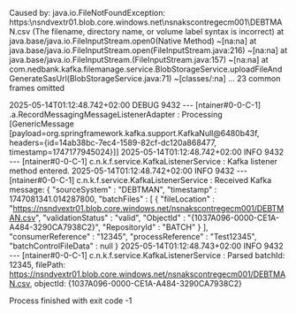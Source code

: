 Caused by: java.io.FileNotFoundException: https:\nsndvextr01.blob.core.windows.net\nsnakscontregecm001\DEBTMAN.csv (The filename, directory name, or volume label syntax is incorrect)
	at java.base/java.io.FileInputStream.open0(Native Method) ~[na:na]
	at java.base/java.io.FileInputStream.open(FileInputStream.java:216) ~[na:na]
	at java.base/java.io.FileInputStream.<init>(FileInputStream.java:157) ~[na:na]
	at com.nedbank.kafka.filemanage.service.BlobStorageService.uploadFileAndGenerateSasUrl(BlobStorageService.java:71) ~[classes/:na]
	... 23 common frames omitted

2025-05-14T01:12:48.742+02:00 DEBUG 9432 --- [ntainer#0-0-C-1] .a.RecordMessagingMessageListenerAdapter : Processing [GenericMessage [payload=org.springframework.kafka.support.KafkaNull@6480b43f, headers={id=14ab38bc-7ec4-1589-82cf-dc120a868477, timestamp=1747177945024}]]
2025-05-14T01:12:48.742+02:00  INFO 9432 --- [ntainer#0-0-C-1] c.n.k.f.service.KafkaListenerService     : Kafka listener method entered.
2025-05-14T01:12:48.742+02:00  INFO 9432 --- [ntainer#0-0-C-1] c.n.k.f.service.KafkaListenerService     : Received Kafka message: {
  "sourceSystem" : "DEBTMAN",
  "timestamp" : 1747081341.014287800,
  "batchFiles" : [ {
    "fileLocation" : "https://nsndvextr01.blob.core.windows.net/nsnakscontregecm001/DEBTMAN.csv",
    "validationStatus" : "valid",
    "ObjectId" : "{1037A096-0000-CE1A-A484-3290CA7938C2}",
    "RepositoryId" : "BATCH"
  } ],
  "consumerReference" : "12345",
  "processReference" : "Test12345",
  "batchControlFileData" : null
}
2025-05-14T01:12:48.743+02:00  INFO 9432 --- [ntainer#0-0-C-1] c.n.k.f.service.KafkaListenerService     : Parsed batchId: 12345, filePath: https://nsndvextr01.blob.core.windows.net/nsnakscontregecm001/DEBTMAN.csv, objectId: {1037A096-0000-CE1A-A484-3290CA7938C2}

Process finished with exit code -1
